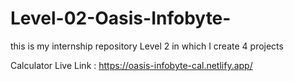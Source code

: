 # Level-02-Oasis-Infobyte-
this is my internship repository Level 2  in which I create 4 projects 


Calculator Live Link : https://oasis-infobyte-cal.netlify.app/
